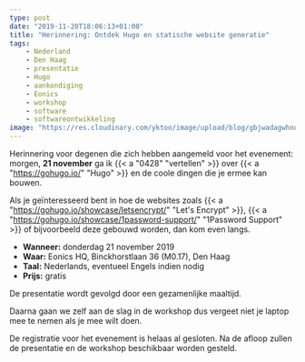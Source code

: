 ```yaml
---
type: post
date: "2019-11-20T18:06:13+01:00"
title: "Herinnering: Ontdek Hugo en statische website generatie"
tags:
    - Nederland
    - Den Haag
    - presentatie
    - Hugo
    - aankondiging
    - Eonics
    - workshop
    - software
    - softwareontwikkeling
image: "https://res.cloudinary.com/yktoo/image/upload/blog/gbjwadagwhnqfig3kbzs.png"
---
```


Herinnering voor degenen die zich hebben aangemeld voor het evenement: morgen, **21 november** ga ik {{< a "0428" "vertellen" >}} over {{< a "https://gohugo.io/" "Hugo" >}} en de coole dingen die je ermee kan bouwen.

Als je geïnteresseerd bent in hoe de websites zoals {{< a "https://gohugo.io/showcase/letsencrypt/" "Let's Encrypt" >}}, {{< a "https://gohugo.io/showcase/1password-support/" "1Password Support" >}} of bijvoorbeeld deze gebouwd worden, dan kom even langs.

<!--more-->

* **Wanneer:** donderdag 21 november 2019
* **Waar:** Eonics HQ, Binckhorstlaan 36 (M0.17), Den Haag
* **Taal:** Nederlands, eventueel Engels indien nodig
* **Prijs:** gratis

De presentatie wordt gevolgd door een gezamenlijke maaltijd.

Daarna gaan we zelf aan de slag in de workshop dus vergeet niet je laptop mee te nemen als je mee wilt doen.

De registratie voor het evenement is helaas al gesloten. Na de afloop zullen de presentatie en de workshop beschikbaar worden gesteld.
